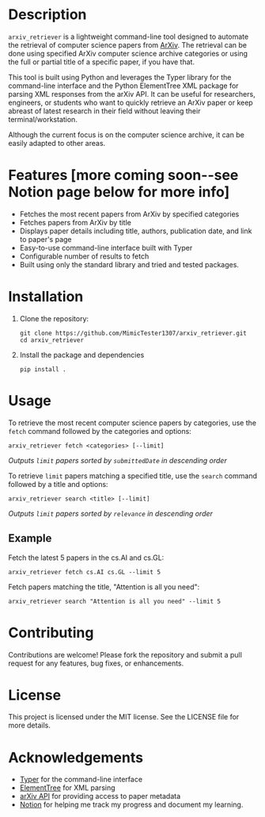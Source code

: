 # Description
`arxiv_retriever` is a lightweight command-line tool designed to automate the retrieval of computer science papers from
[ArXiv](https://arxiv.org/). The retrieval can be done using specified ArXiv computer science archive categories or 
using the full or partial title of a specific paper, if you have that.

This tool is built using Python and leverages the Typer library for the command-line interface and the Python ElementTree
XML package for parsing XML responses from the arXiv API. It can be useful for researchers, engineers, or students who
want to quickly retrieve an ArXiv paper or keep abreast of latest research in their field without leaving their
terminal/workstation.

Although the current focus is on the computer science archive, it can be easily adapted to other areas.

# Features [more coming soon--see Notion page below for more info]
- Fetches the most recent papers from ArXiv by specified categories
- Fetches papers from ArXiv by title
- Displays paper details including title, authors, publication date, and link to paper's page
- Easy-to-use command-line interface built with Typer
- Configurable number of results to fetch
- Built using only the standard library and tried and tested packages.

# Installation
1. Clone the repository:
   ```shell
   git clone https://github.com/MimicTester1307/arxiv_retriever.git
   cd arxiv_retriever  
   ```
2. Install the package and dependencies
   ```shell
   pip install .
   ```

# Usage
To retrieve the most recent computer science papers by categories, use the `fetch` command followed by the categories and 
options:
   ```shell
   arxiv_retriever fetch <categories> [--limit]
   ```
*Outputs `limit` papers sorted by `submittedDate` in descending order*

To retrieve `limit` papers matching a specified title, use the `search` command followed by a title and options:
   ```shell
   arxiv_retriever search <title> [--limit]
   ```
*Outputs `limit` papers sorted by `relevance` in descending order*


## Example
Fetch the latest 5 papers in the cs.AI and cs.GL:
   ```shell
   arxiv_retriever fetch cs.AI cs.GL --limit 5
   ```

Fetch papers matching the title, "Attention is all you need":
   ```shell
   arxiv_retriever search "Attention is all you need" --limit 5
   ```

# Contributing
Contributions are welcome! Please fork the repository and submit a pull request for any features, bug fixes, or
enhancements.

# License
This project is licensed under the MIT license. See the LICENSE file for more details.

# Acknowledgements
- [Typer](https://typer.tiangolo.com/) for the command-line interface
- [ElementTree](https://docs.python.org/3/library/xml.etree.elementtree.html) for XML parsing
- [arXiv API](https://info.arxiv.org/help/api/basics.html) for providing access to paper metadata
- [Notion](https://clover-gymnast-aeb.notion.site/ArXiv-Retriever-630d06d96edf4bfea17248cc890c021e?pvs=4) for helping me 
  track my progress and document my learning.
